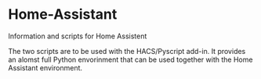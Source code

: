 # Home-Assistant
Information and scripts for Home Assistent

The two scripts are to be used with the HACS/Pyscript add-in.
It provides an alomst full Python envorinment that can be used together with the Home Assistant environment.
